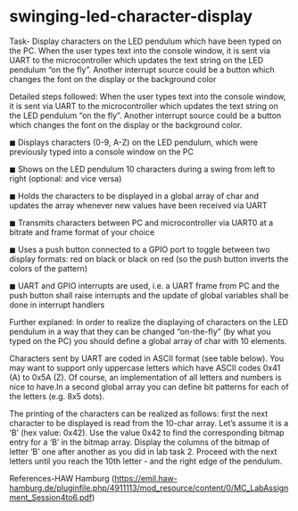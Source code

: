 # swinging-led-character-display
Task-
Display characters on the LED pendulum which have been typed on the PC.
When the user types text into the console window, it is sent via UART to the microcontroller which updates the text
string on the LED pendulum “on the fly”. Another interrupt source could be a button which changes the font on the
display or the background color

Detailed steps followed:
When the user types text into the console window, it is sent via UART to the microcontroller which updates the text string on
the LED pendulum “on the fly”. Another interrupt source could be a button which changes the font on the display or the
background color.

◼ Displays characters (0-9, A-Z) on the LED pendulum, which were previously typed into a console window on the PC

◼ Shows on the LED pendulum 10 characters during a swing from left to right (optional: and vice versa)

◼ Holds the characters to be displayed in a global array of char and updates the array whenever new values have been
received via UART

◼ Transmits characters between PC and microcontroller via UART0 at a bitrate and frame format of your choice

◼ Uses a push button connected to a GPIO port to toggle between two display formats: red on black or black on red (so
the push button inverts the colors of the pattern)

◼ UART and GPIO interrupts are used, i.e. a UART frame from PC and the push button shall raise interrupts and the update of global
variables shall be done in interrupt handlers

Further explaned:
In order to realize the displaying of characters on the LED pendulum in a way that they can be changed “on-the-fly” (by what you
typed on the PC) you should define a global array of char with 10 elements.

Characters sent by UART are coded in ASCII format (see table below). You may want to support only uppercase letters which
have ASCII codes 0x41 (A) to 0x5A (Z). Of course, an implementation of all letters and numbers is nice to have.In a second global
array you can define bit patterns for each of the letters (e.g. 8x5 dots).

The printing of the characters can be realized as follows: first the next character to be displayed is read from the 10-char array.
Let’s assume it is a ‘B’ (hex value: 0x42). Use the value 0x42 to find the corresponding bitmap entry for a ‘B’ in the bitmap array.
Display the columns of the bitmap of letter ‘B’ one after another as you did in lab task 2.
Proceed with the next letters until you reach the 10th letter - and the right edge of the pendulum.


References-HAW Hamburg (https://emil.haw-hamburg.de/pluginfile.php/4911113/mod_resource/content/0/MC_LabAssignment_Session4to6.pdf)




